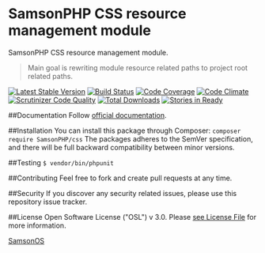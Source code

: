 # SamsonPHP CSS resource management module
 
SamsonPHP CSS resource management module.

> Main goal is rewriting module resource related paths to project root related paths. 

[![Latest Stable Version](https://poser.pugx.org/SamsonPHP/css/v/stable.svg)](https://packagist.org/packages/SamsonPHP/css)
[![Build Status](https://scrutinizer-ci.com/g/SamsonPHP/css/badges/build.png?b=master)](https://scrutinizer-ci.com/g/SamsonPHP/css/build-status/master)
[![Code Coverage](https://scrutinizer-ci.com/g/SamsonPHP/css/badges/coverage.png?b=master)](https://scrutinizer-ci.com/g/SamsonPHP/css/?branch=master)
[![Code Climate](https://codeclimate.com/github/SamsonPHP/css/badges/gpa.svg)](https://codeclimate.com/github/SamsonPHP/css)
[![Scrutinizer Code Quality](https://scrutinizer-ci.com/g/SamsonPHP/css/badges/quality-score.png?b=master)](https://scrutinizer-ci.com/g/SamsonPHP/css/?branch=master) 
[![Total Downloads](https://poser.pugx.org/SamsonPHP/css/downloads.svg)](https://packagist.org/packages/SamsonPHP/css)
[![Stories in Ready](https://badge.waffle.io/SamsonPHP/css.png?label=ready&title=Ready)](https://waffle.io/SamsonPHP/css)
 
##Documentation
Follow [official documentation](http://github.com/SamsonPHP/css/blob/master/docs/Index.md).
 
##Installation
You can install this package through Composer:
```composer require SamsonPHP/css```
The packages adheres to the SemVer specification, and there will be full backward compatibility between minor versions.

##Testing
```$ vendor/bin/phpunit```

##Contributing
Feel free to fork and create pull requests at any time.

##Security
If you discover any security related issues, please use this repository issue tracker.

##License
Open Software License ("OSL") v 3.0. Please [see License File](https://github.com/SamsonPHP/css/blob/master/license.md) for more information.
 
[SamsonOS](http://samsonos.com)
